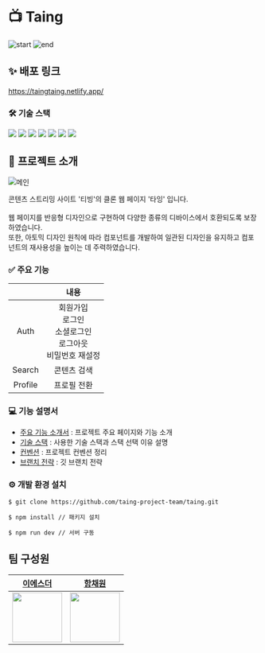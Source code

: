 # 📺 Taing 
![start](https://img.shields.io/badge/Project%20start-2023--08--21-pink) ![end](https://img.shields.io/badge/Project%20end-2023--10--28-blue) <br>

## ✨ 배포 링크
https://taingtaing.netlify.app/

### 🛠️ 기술 스택
<div>
<img src="https://img.shields.io/badge/React-61DAFB?style=flat&logo=React&logoColor=white" />
<img src="https://img.shields.io/badge/TypeScript-3178C6?style=flat&logo=TypeScript&logoColor=white" />
<img src="https://img.shields.io/badge/Scss-CC6699?style=flat&logo=sass&logoColor=white" />
<img src="https://img.shields.io/badge/Recoil-3578E5?style=flat&logo=recoil&logoColor=white" />
<img src="https://img.shields.io/badge/Firebase-FFCA28?style=flat&logo=firebase&logoColor=white" />
<img src="https://img.shields.io/badge/ReactRouter-CA4245?style=flat&logo=reactrouter&logoColor=white" />
<img src="https://img.shields.io/badge/Swiper-6332F6?style=flat&logo=Swiper&logoColor=white" />
</div>

## 📝 프로젝트 소개
![메인](https://github.com/taing-project-team/taing/assets/119389600/e96681a7-d4b1-4aeb-8eb0-ef397fb012ab)

콘텐츠 스트리밍 사이트 '티빙'의 클론 웹 페이지 '타잉' 입니다. <br />
<br />
웹 페이지를 반응형 디자인으로 구현하여 다양한 종류의 디바이스에서 호환되도록 보장하였습니다. <br /> 또한, 아토믹 디자인 원칙에 따라 컴포넌트를 개발하여 일관된 디자인을 유지하고 컴포넌트의 재사용성을 높이는 데 주력하였습니다.


### ✅ 주요 기능
||내용|
|:---:|:---:|
|Auth|회원가입 <br /> 로그인 <br /> 소셜로그인 <br />   로그아웃 <br />  비밀번호 재설정 | 
|Search| 콘텐츠 검색 |
|Profile|프로필 전환|

### 💻 기능 설명서
- [주요 기능 소개서](https://github.com/taing-project-team/taing/wiki/Project) : 프로젝트 주요 페이지와 기능 소개
- [기술 스택](https://github.com/taing-project-team/taing/wiki/Stack) : 사용한 기술 스택과 스택 선택 이유 설명
- [컨벤션](https://github.com/taing-project-team/taing/wiki/Convention) : 프로젝트 컨벤션 정리
- [브랜치 전략](https://github.com/taing-project-team/taing/wiki/Git-branch-flow) : 깃 브랜치 전략  

### ⚙️ 개발 환경 설치
```
$ git clone https://github.com/taing-project-team/taing.git

$ npm install // 패키지 설치

$ npm run dev // 서버 구동
```


## 팀 구성원
|<a href="https://github.com/Stilllee">이에스더</a>|<a href="https://github.com/chaewon0128">함채원</a>|
|:---:|:---:|
|<a href="https://github.com/Stilllee"><img src="https://github.com/Stilllee.png" width="100"></a>|<a href="https://github.com/chaewon0128"><img src="https://github.com/chaewon0128.png" width="100"></a>| 
